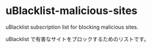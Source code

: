 # uBlacklist-malicious-sites
uBlacklist subscription list for blocking malicious sites.

uBlacklist で有害なサイトをブロックするためのリストです。
